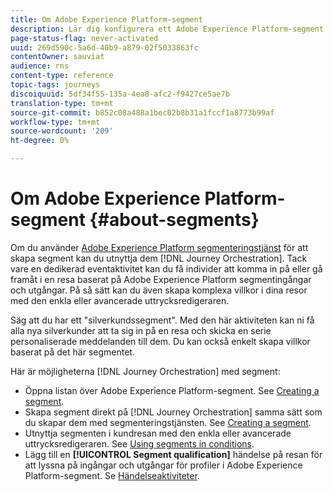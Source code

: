 ```yaml
---
title: Om Adobe Experience Platform-segment
description: Lär dig konfigurera ett Adobe Experience Platform-segment
page-status-flag: never-activated
uuid: 269d590c-5a6d-40b9-a879-02f5033863fc
contentOwner: sauviat
audience: rns
content-type: reference
topic-tags: journeys
discoiquuid: 5df34f55-135a-4ea8-afc2-f9427ce5ae7b
translation-type: tm+mt
source-git-commit: b852c08a488a1bec02b8b31a1fccf1a8773b99af
workflow-type: tm+mt
source-wordcount: '209'
ht-degree: 0%

---
```



# Om Adobe Experience Platform-segment {#about-segments}

Om du använder [Adobe Experience Platform segmenteringstjänst](https://docs.adobe.com/content/help/en/experience-platform/segmentation/home.html) för att skapa segment kan du utnyttja dem [!DNL Journey Orchestration]. Tack vare en dedikerad eventaktivitet kan du få individer att komma in på eller gå framåt i en resa baserat på Adobe Experience Platform segmentingångar och utgångar. På så sätt kan du även skapa komplexa villkor i dina resor med den enkla eller avancerade uttrycksredigeraren.

Säg att du har ett &quot;silverkundssegment&quot;. Med den här aktiviteten kan ni få alla nya silverkunder att ta sig in på en resa och skicka en serie personaliserade meddelanden till dem. Du kan också enkelt skapa villkor baserat på det här segmentet.

Här är möjligheterna [!DNL Journey Orchestration] med segment:

* Öppna listan över Adobe Experience Platform-segment. See [Creating a segment](../segment/creating-a-segment.md).
* Skapa segment direkt på [!DNL Journey Orchestration] samma sätt som du skapar dem med segmenteringstjänsten. See [Creating a segment](../segment/creating-a-segment.md).
* Utnyttja segmenten i kundresan med den enkla eller avancerade uttrycksredigeraren. See [Using segments in conditions](../segment/using-a-segment.md).
* Lägg till en **[!UICONTROL Segment qualification]** händelse på resan för att lyssna på ingångar och utgångar för profiler i Adobe Experience Platform-segment. Se [Händelseaktiviteter](../building-journeys/segment-qualification-events.md).
